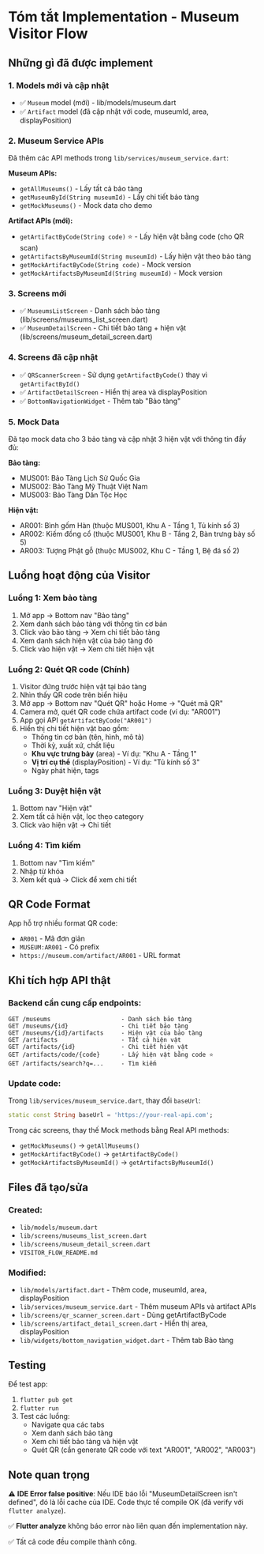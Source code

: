 # Tóm tắt Implementation - Museum Visitor Flow

## Những gì đã được implement

### 1. **Models mới và cập nhật**
- ✅ `Museum` model (mới) - lib/models/museum.dart
- ✅ `Artifact` model (đã cập nhật với code, museumId, area, displayPosition)

### 2. **Museum Service APIs**
Đã thêm các API methods trong `lib/services/museum_service.dart`:

**Museum APIs:**
- `getAllMuseums()` - Lấy tất cả bảo tàng
- `getMuseumById(String museumId)` - Lấy chi tiết bảo tàng
- `getMockMuseums()` - Mock data cho demo

**Artifact APIs (mới):**
- `getArtifactByCode(String code)` ⭐ - Lấy hiện vật bằng code (cho QR scan)
- `getArtifactsByMuseumId(String museumId)` - Lấy hiện vật theo bảo tàng
- `getMockArtifactByCode(String code)` - Mock version
- `getMockArtifactsByMuseumId(String museumId)` - Mock version

### 3. **Screens mới**
- ✅ `MuseumsListScreen` - Danh sách bảo tàng (lib/screens/museums_list_screen.dart)
- ✅ `MuseumDetailScreen` - Chi tiết bảo tàng + hiện vật (lib/screens/museum_detail_screen.dart)

### 4. **Screens đã cập nhật**
- ✅ `QRScannerScreen` - Sử dụng `getArtifactByCode()` thay vì `getArtifactById()`
- ✅ `ArtifactDetailScreen` - Hiển thị area và displayPosition
- ✅ `BottomNavigationWidget` - Thêm tab "Bảo tàng"

### 5. **Mock Data**
Đã tạo mock data cho 3 bảo tàng và cập nhật 3 hiện vật với thông tin đầy đủ:

**Bảo tàng:**
- MUS001: Bảo Tàng Lịch Sử Quốc Gia
- MUS002: Bảo Tàng Mỹ Thuật Việt Nam  
- MUS003: Bảo Tàng Dân Tộc Học

**Hiện vật:**
- AR001: Bình gốm Hàn (thuộc MUS001, Khu A - Tầng 1, Tủ kính số 3)
- AR002: Kiếm đồng cổ (thuộc MUS001, Khu B - Tầng 2, Bàn trưng bày số 5)
- AR003: Tượng Phật gỗ (thuộc MUS002, Khu C - Tầng 1, Bệ đá số 2)

## Luồng hoạt động của Visitor

### Luồng 1: Xem bảo tàng
1. Mở app → Bottom nav "Bảo tàng"
2. Xem danh sách bảo tàng với thông tin cơ bản
3. Click vào bảo tàng → Xem chi tiết bảo tàng
4. Xem danh sách hiện vật của bảo tàng đó
5. Click vào hiện vật → Xem chi tiết hiện vật

### Luồng 2: Quét QR code (Chính)
1. Visitor đứng trước hiện vật tại bảo tàng
2. Nhìn thấy QR code trên biển hiệu
3. Mở app → Bottom nav "Quét QR" hoặc Home → "Quét mã QR"
4. Camera mở, quét QR code chứa artifact code (ví dụ: "AR001")
5. App gọi API `getArtifactByCode("AR001")`
6. Hiển thị chi tiết hiện vật bao gồm:
   - Thông tin cơ bản (tên, hình, mô tả)
   - Thời kỳ, xuất xứ, chất liệu
   - **Khu vực trưng bày** (area) - Ví dụ: "Khu A - Tầng 1"
   - **Vị trí cụ thể** (displayPosition) - Ví dụ: "Tủ kính số 3"
   - Ngày phát hiện, tags

### Luồng 3: Duyệt hiện vật
1. Bottom nav "Hiện vật"
2. Xem tất cả hiện vật, lọc theo category
3. Click vào hiện vật → Chi tiết

### Luồng 4: Tìm kiếm
1. Bottom nav "Tìm kiếm"
2. Nhập từ khóa
3. Xem kết quả → Click để xem chi tiết

## QR Code Format

App hỗ trợ nhiều format QR code:
- `AR001` - Mã đơn giản
- `MUSEUM:AR001` - Có prefix
- `https://museum.com/artifact/AR001` - URL format

## Khi tích hợp API thật

### Backend cần cung cấp endpoints:

```
GET /museums                    - Danh sách bảo tàng
GET /museums/{id}               - Chi tiết bảo tàng
GET /museums/{id}/artifacts     - Hiện vật của bảo tàng
GET /artifacts                  - Tất cả hiện vật
GET /artifacts/{id}             - Chi tiết hiện vật
GET /artifacts/code/{code}      - Lấy hiện vật bằng code ⭐
GET /artifacts/search?q=...     - Tìm kiếm
```

### Update code:
Trong `lib/services/museum_service.dart`, thay đổi `baseUrl`:
```dart
static const String baseUrl = 'https://your-real-api.com';
```

Trong các screens, thay thế Mock methods bằng Real API methods:
- `getMockMuseums()` → `getAllMuseums()`
- `getMockArtifactByCode()` → `getArtifactByCode()`
- `getMockArtifactsByMuseumId()` → `getArtifactsByMuseumId()`

## Files đã tạo/sửa

### Created:
- `lib/models/museum.dart`
- `lib/screens/museums_list_screen.dart`
- `lib/screens/museum_detail_screen.dart`
- `VISITOR_FLOW_README.md`

### Modified:
- `lib/models/artifact.dart` - Thêm code, museumId, area, displayPosition
- `lib/services/museum_service.dart` - Thêm museum APIs và artifact APIs
- `lib/screens/qr_scanner_screen.dart` - Dùng getArtifactByCode
- `lib/screens/artifact_detail_screen.dart` - Hiển thị area, displayPosition
- `lib/widgets/bottom_navigation_widget.dart` - Thêm tab Bảo tàng

## Testing

Để test app:
1. `flutter pub get`
2. `flutter run`
3. Test các luồng:
   - Navigate qua các tabs
   - Xem danh sách bảo tàng
   - Xem chi tiết bảo tàng và hiện vật
   - Quét QR (cần generate QR code với text "AR001", "AR002", "AR003")

## Note quan trọng

⚠️ **IDE Error false positive**: Nếu IDE báo lỗi "MuseumDetailScreen isn't defined", đó là lỗi cache của IDE. Code thực tế compile OK (đã verify với `flutter analyze`).

✅ **Flutter analyze** không báo error nào liên quan đến implementation này.

✅ Tất cả code đều compile thành công.

